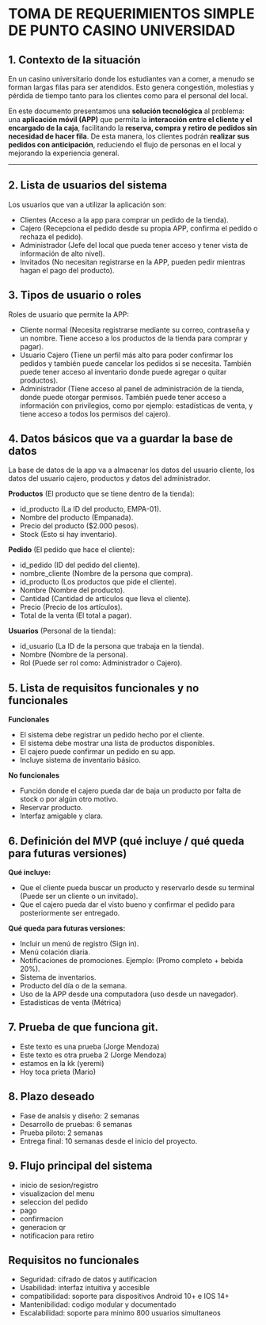 # TOMA DE REQUERIMIENTOS SIMPLE DE PUNTO CASINO UNIVERSIDAD

## 1. Contexto de la situación

En un casino universitario donde los estudiantes van a comer, a menudo se forman largas filas para ser atendidos.
Esto genera congestión, molestias y pérdida de tiempo tanto para los clientes como para el personal del local.

En este documento presentamos una **solución tecnológica** al problema: una **aplicación móvil (APP)** que permita la **interacción entre el cliente y el encargado de la caja**, facilitando la **reserva, compra y retiro de pedidos sin necesidad de hacer fila**.
De esta manera, los clientes podrán **realizar sus pedidos con anticipación**, reduciendo el flujo de personas en el local y mejorando la experiencia general.

---

## 2. Lista de usuarios del sistema

Los usuarios que van a utilizar la aplicación son:

* Clientes (Acceso a la app para comprar un pedido de la tienda).
* Cajero (Recepciona el pedido desde su propia APP, confirma el pedido o rechaza el pedido).
* Administrador (Jefe del local que pueda tener acceso y tener vista de información de alto nivel).
* Invitados (No necesitan registrarse en la APP, pueden pedir mientras hagan el pago del producto).

## 3. Tipos de usuario o roles

Roles de usuario que permite la APP:

* Cliente normal (Necesita registrarse mediante su correo, contraseña y un nombre. Tiene acceso a los productos de la tienda para comprar y pagar).
* Usuario Cajero (Tiene un perfil más alto para poder confirmar los pedidos y también puede cancelar los pedidos si se necesita. También puede tener acceso al inventario donde puede agregar o quitar productos).
* Administrador (Tiene acceso al panel de administración de la tienda, donde puede otorgar permisos. También puede tener acceso a información con privilegios, como por ejemplo: estadísticas de venta, y tiene acceso a todos los permisos del cajero).

## 4. Datos básicos que va a guardar la base de datos

La base de datos de la app va a almacenar los datos del usuario cliente, los datos del usuario cajero, productos y datos del administrador.

**Productos** (El producto que se tiene dentro de la tienda):

* id_producto (La ID del producto, EMPA-01).
* Nombre del producto (Empanada).
* Precio del producto ($2.000 pesos).
* Stock (Esto si hay inventario).

**Pedido** (El pedido que hace el cliente):

* id_pedido (ID del pedido del cliente).
* nombre_cliente (Nombre de la persona que compra).
* id_producto (Los productos que pide el cliente).
* Nombre (Nombre del producto).
* Cantidad (Cantidad de artículos que lleva el cliente).
* Precio (Precio de los artículos).
* Total de la venta (El total a pagar).

**Usuarios** (Personal de la tienda):

* id_usuario (La ID de la persona que trabaja en la tienda).
* Nombre (Nombre de la persona).
* Rol (Puede ser rol como: Administrador o Cajero).

## 5. Lista de requisitos funcionales y no funcionales

**Funcionales**

* El sistema debe registrar un pedido hecho por el cliente.
* El sistema debe mostrar una lista de productos disponibles.
* El cajero puede confirmar un pedido en su app.
* Incluye sistema de inventario básico.

**No funcionales**

* Función donde el cajero pueda dar de baja un producto por falta de stock o por algún otro motivo.
* Reservar producto.
* Interfaz amigable y clara.

## 6. Definición del MVP (qué incluye / qué queda para futuras versiones)

**Qué incluye:**

* Que el cliente pueda buscar un producto y reservarlo desde su terminal (Puede ser un cliente o un invitado).
* Que el cajero pueda dar el visto bueno y confirmar el pedido para posteriormente ser entregado.

**Qué queda para futuras versiones:**

* Incluir un menú de registro (Sign in).
* Menú colación diaria.
* Notificaciones de promociones. Ejemplo: (Promo completo + bebida 20%).
* Sistema de inventarios.
* Producto del día o de la semana.
* Uso de la APP desde una computadora (uso desde un navegador).
* Estadisticas de venta (Métrica)



## 7. Prueba de que funciona git.

* Este texto es una prueba (Jorge Mendoza)
* Este texto es otra prueba 2 (Jorge Mendoza)
* estamos en la kk (yeremi)
* Hoy toca prieta (Mario) 

## 8. Plazo deseado 

* Fase de analsis y diseño: 2 semanas 
* Desarrollo de pruebas: 6 semanas
* Prueba piloto: 2 semanas 
* Entrega final: 10 semanas desde el inicio del proyecto.

## 9. Flujo principal del sistema 

* inicio de sesion/registro 
* visualizacion del menu 
* seleccion del pedido 
* pago
* confirmacion 
* generacion qr
* notificacion para retiro 

## Requisitos no funcionales 

* Seguridad: cifrado de datos y autificacion 
* Usabilidad: interfaz intuitiva y accesible 
* compatibilidad: soporte para dispositivos Android 10+ e IOS 14+ 
* Mantenibilidad: codigo modular y documentado
* Escalabilidad: soporte para minimo 800 usuarios simultaneos  